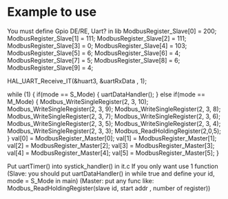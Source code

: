 # Example to use

You must define Gpio DE/RE, Uart? in lib
  ModbusRegister_Slave[0] = 200;
  ModbusRegister_Slave[1] = 111;
  ModbusRegister_Slave[2] = 111;
  ModbusRegister_Slave[3] = 0;
  ModbusRegister_Slave[4] = 103;
  ModbusRegister_Slave[5] = 6;
  ModbusRegister_Slave[6] = 4;
  ModbusRegister_Slave[7] = 5;
  ModbusRegister_Slave[8] = 6;
  ModbusRegister_Slave[9] = 4;

HAL_UART_Receive_IT(&huart3, &uartRxData , 1);

  while (1)
  {
		if(mode == S_Mode)
		{
			uartDataHandler();
		}
		else if(mode == M_Mode)
		{
			Modbus_WriteSingleRegister(2, 3, 10);
			Modbus_WriteSingleRegister(2, 3, 9);
			Modbus_WriteSingleRegister(2, 3, 8);
			Modbus_WriteSingleRegister(2, 3, 7);
			Modbus_WriteSingleRegister(2, 3, 6);
			Modbus_WriteSingleRegister(2, 3, 5);
			Modbus_WriteSingleRegister(2, 3, 4);
			Modbus_WriteSingleRegister(2, 3, 3);
			Modbus_ReadHoldingRegister(2,0,5);
		}
		val[0] = ModbusRegister_Master[0];
		val[1] = ModbusRegister_Master[1];
		val[2] = ModbusRegister_Master[2];
		val[3] = ModbusRegister_Master[3];
		val[4] = ModbusRegister_Master[4];
		val[5] = ModbusRegister_Master[5];
  }


  Put uartTimer() into systick_handler() in it.c
If you only want use 1 function 
(Slave: you should put uartDataHandler() in while true and define your id, mode = S_Mode in main)
(Master: put any func like: Modbus_ReadHoldingRegister(slave id, start addr , number of register))
